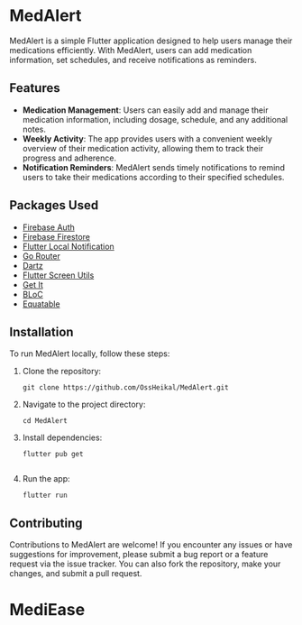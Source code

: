 # MedAlert

MedAlert is a simple Flutter application designed to help users manage their medications efficiently. With MedAlert, users can add medication information, set schedules, and receive notifications as reminders.

## Features

- **Medication Management**: Users can easily add and manage their medication information, including dosage, schedule, and any additional notes.
- **Weekly Activity**: The app provides users with a convenient weekly overview of their medication activity, allowing them to track their progress and adherence.
- **Notification Reminders**: MedAlert sends timely notifications to remind users to take their medications according to their specified schedules.

## Packages Used

- [Firebase Auth](https://pub.dev/packages/firebase_auth)
- [Firebase Firestore](https://pub.dev/packages/cloud_firestore)
- [Flutter Local Notification](https://pub.dev/packages/flutter_local_notifications)
- [Go Router](https://pub.dev/packages/go_router)
- [Dartz](https://pub.dev/packages/dartz)
- [Flutter Screen Utils](https://pub.dev/packages/flutter_screenutil)
- [Get It](https://pub.dev/packages/get_it)
- [BLoC](https://pub.dev/packages/flutter_bloc)
- [Equatable](https://pub.dev/packages/equatable)

## Installation

To run MedAlert locally, follow these steps:

1. Clone the repository:
   ```shell
   git clone https://github.com/OssHeikal/MedAlert.git

2. Navigate to the project directory:
   ```shell
   cd MedAlert
   
3. Install dependencies:
   ```shell
   flutter pub get
      
4. Run the app: 
   ```shell
   flutter run

## Contributing

Contributions to MedAlert are welcome! If you encounter any issues or have suggestions for improvement, please submit a bug report or a feature request via the issue tracker. You can also fork the repository, make your changes, and submit a pull request.

# MediEase
